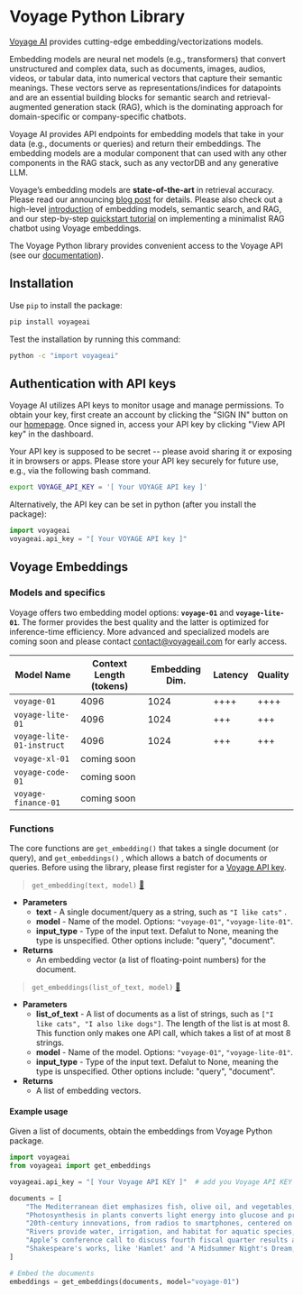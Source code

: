 # Voyage Python Library

[Voyage AI](https://www.voyageai.com) provides cutting-edge embedding/vectorizations models.

Embedding models are neural net models (e.g., transformers) that convert unstructured and complex data, such as documents, images, audios, videos, or tabular data, into numerical vectors that capture their semantic meanings. These vectors serve as representations/indices for datapoints and are an essential building blocks for semantic search and retrieval-augmented generation stack (RAG), which is the dominating approach for domain-specific or company-specific chatbots. 

Voyage AI provides API endpoints for embedding models that take in your data (e.g., documents or queries) and return their embeddings. The embedding models are a modular component that can used with any other components in the RAG stack, such as any vectorDB and any generative LLM.

Voyage’s embedding models are **state-of-the-art** in retrieval accuracy. Please read our announcing [blog post](https://blog.voyageai.com/2023/10/29/voyage-embeddings/) for details.  Please also check out a high-level [introduction](https://www.pinecone.io/learn/retrieval-augmented-generation/) of embedding models, semantic search, and RAG, and our step-by-step [quickstart tutorial](https://docs.voyageai.com/tutorials/) on implementing a minimalist RAG chatbot using Voyage embeddings.

The Voyage Python library provides convenient access to the Voyage API (see our [documentation](https://docs.voyageai.com)).

## Installation
Use `pip` to install the package:
```bash
pip install voyageai
```

Test the installation by running this command:

```bash
python -c "import voyageai"
```

## Authentication with API keys

Voyage AI utilizes API keys to monitor usage and manage permissions. To obtain your key, first create an account by clicking the "SIGN IN" button on our [homepage](https://www.voyageai.com). Once signed in, access your API key by clicking "View API key" in the dashboard.

Your API key is supposed to be secret -- please avoid sharing it or exposing it in browsers or apps. Please store your API key securely for future use, e.g., via the following bash command. 

```bash
export VOYAGE_API_KEY = '[ Your VOYAGE API key ]'
```

Alternatively, the API key can be set in python (after you install the package):

```python
import voyageai
voyageai.api_key = "[ Your VOYAGE API key ]"
```

## Voyage Embeddings

### Models and specifics

Voyage offers two embedding model options: **`voyage-01`** and **`voyage-lite-01`**. The former provides the best quality and the latter is optimized for inference-time efficiency.  More advanced and specialized models are coming soon and please contact [contact@voyageail.com](mailto:contact@voyageail.com) for early access.

| Model Name | Context Length (tokens) | Embedding Dim. | Latency | Quality |
| --- | --- | --- | --- | --- |
| `voyage-01` | 4096 | 1024 | ++++ | ++++ |
| `voyage-lite-01` | 4096 | 1024 | +++ | +++ |
| `voyage-lite-01-instruct` | 4096 | 1024 | +++ | +++ |
| `voyage-xl-01` | coming soon  |  |  |  |
| `voyage-code-01` | coming soon |  |  |  |
| `voyage-finance-01` | coming soon |  |  |  |

### Functions

The core functions are `get_embedding()` that takes a single document (or query), and `get_embeddings()` , which allows a batch of documents or queries.  Before using the library, please first register for a [Voyage API key](https://docs.voyageai.com/install/).

> `get_embedding(text, model)` [🔗](https://github.com/voyage-ai/voyageai-python/blob/main/voyageai/embeddings.py#L12)

- **Parameters**
    - **text** - A single document/query as a string, such as `"I like cats"` .
    - **model** - Name of the model. Options: `"voyage-01"`, `"voyage-lite-01"`.
    - **input_type** - Type of the input text. Defalut to None, meaning the type is unspecified. Other options include: "query", "document".
- **Returns**
    - An embedding vector (a list of floating-point numbers) for the document.


> `get_embeddings(list_of_text, model)` [🔗](https://github.com/voyage-ai/voyageai-python/blob/main/voyageai/embeddings.py#L22)

- **Parameters**
    - **list_of_text** - A list of documents as a list of strings, such as  `["I like cats", "I also like dogs"]`. The length of the list is at most 8. This function only makes one API call, which takes a list of at most 8 strings.
    - **model** - Name of the model. Options: `"voyage-01"`, `"voyage-lite-01"`.
    - **input_type** - Type of the input text. Defalut to None, meaning the type is unspecified. Other options include: "query", "document".
- **Returns**
    - A list of embedding vectors.

#### **Example usage**

Given a list of documents, obtain the embeddings from Voyage Python package. 

```python
import voyageai 
from voyageai import get_embeddings

voyageai.api_key = "[ Your Voyage API KEY ]"  # add you Voyage API KEY

documents = [
    "The Mediterranean diet emphasizes fish, olive oil, and vegetables, believed to reduce chronic diseases.",
    "Photosynthesis in plants converts light energy into glucose and produces essential oxygen.",
    "20th-century innovations, from radios to smartphones, centered on electronic advancements.",
    "Rivers provide water, irrigation, and habitat for aquatic species, vital for ecosystems.",
    "Apple’s conference call to discuss fourth fiscal quarter results and business updates is scheduled for Thursday, November 2, 2023 at 2:00 p.m. PT / 5:00 p.m. ET.",
    "Shakespeare's works, like 'Hamlet' and 'A Midsummer Night's Dream,' endure in literature."
]

# Embed the documents
embeddings = get_embeddings(documents, model="voyage-01")
```

